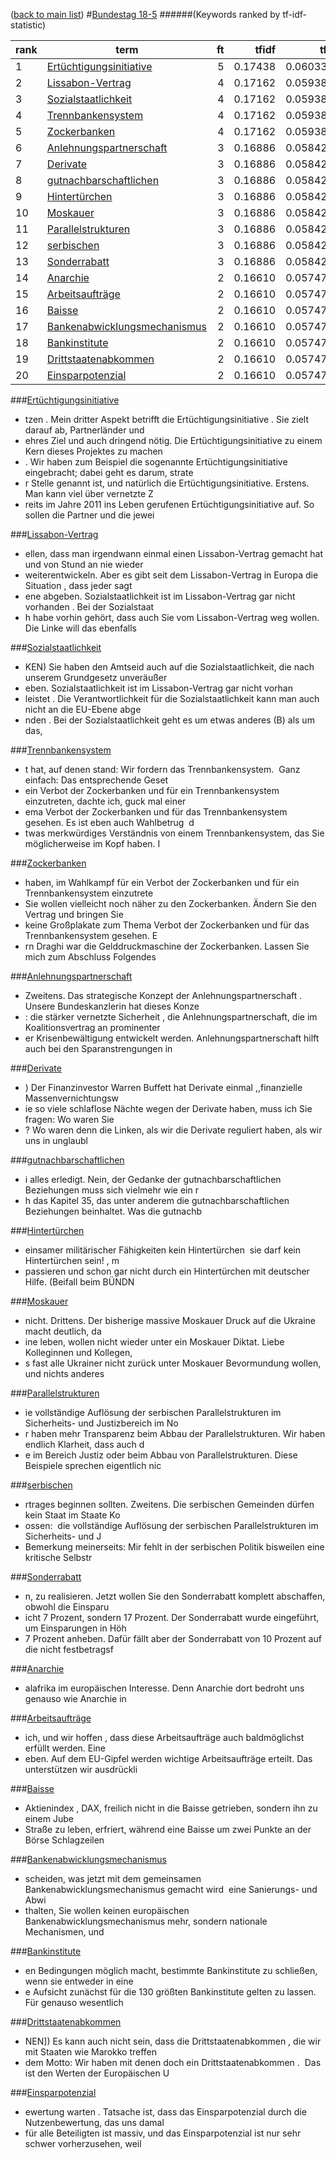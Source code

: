 ([back to main list](readme.md))
#<a href='http://dip21.bundestag.de/dip21/btp/18/18005.pdf' target='x'>Bundestag 18-5</a> 
######(Keywords ranked by tf-idf-statistic) 

rank | term | ft | tfidf | tf | idf
--- | --- | ---: | ---: | ---: | ---:
1 | [Ertüchtigungsinitiative](#ertüchtigungsinitiative) | 5 | 0.17438 | 0.06033 | 2.89037
2 | [Lissabon-Vertrag](#lissabon-vertrag) | 4 | 0.17162 | 0.05938 | 2.89037
3 | [Sozialstaatlichkeit](#sozialstaatlichkeit) | 4 | 0.17162 | 0.05938 | 2.89037
4 | [Trennbankensystem](#trennbankensystem) | 4 | 0.17162 | 0.05938 | 2.89037
5 | [Zockerbanken](#zockerbanken) | 4 | 0.17162 | 0.05938 | 2.89037
6 | [Anlehnungspartnerschaft](#anlehnungspartnerschaft) | 3 | 0.16886 | 0.05842 | 2.89037
7 | [Derivate](#derivate) | 3 | 0.16886 | 0.05842 | 2.89037
8 | [gutnachbarschaftlichen](#gutnachbarschaftlichen) | 3 | 0.16886 | 0.05842 | 2.89037
9 | [Hintertürchen](#hintertürchen) | 3 | 0.16886 | 0.05842 | 2.89037
10 | [Moskauer](#moskauer) | 3 | 0.16886 | 0.05842 | 2.89037
11 | [Parallelstrukturen](#parallelstrukturen) | 3 | 0.16886 | 0.05842 | 2.89037
12 | [serbischen](#serbischen) | 3 | 0.16886 | 0.05842 | 2.89037
13 | [Sonderrabatt](#sonderrabatt) | 3 | 0.16886 | 0.05842 | 2.89037
14 | [Anarchie](#anarchie) | 2 | 0.16610 | 0.05747 | 2.89037
15 | [Arbeitsaufträge](#arbeitsaufträge) | 2 | 0.16610 | 0.05747 | 2.89037
16 | [Baisse](#baisse) | 2 | 0.16610 | 0.05747 | 2.89037
17 | [Bankenabwicklungsmechanismus](#bankenabwicklungsmechanismus) | 2 | 0.16610 | 0.05747 | 2.89037
18 | [Bankinstitute](#bankinstitute) | 2 | 0.16610 | 0.05747 | 2.89037
19 | [Drittstaatenabkommen](#drittstaatenabkommen) | 2 | 0.16610 | 0.05747 | 2.89037
20 | [Einsparpotenzial](#einsparpotenzial) | 2 | 0.16610 | 0.05747 | 2.89037 

###[Ertüchtigungsinitiative](#bundestag-18-5)

* tzen .  Mein dritter Aspekt betrifft die Ertüchtigungsinitiative . Sie zielt darauf ab, Partnerländer und 
* ehres Ziel und auch dringend nötig.  Die Ertüchtigungsinitiative zu einem Kern dieses Projektes  zu machen
* .  Wir haben zum Beispiel die sogenannte Ertüchtigungsinitiative  eingebracht; dabei geht es darum, strate
* r Stelle genannt ist, und natürlich  die Ertüchtigungsinitiative.  Erstens. Man kann viel über vernetzte Z
* reits im Jahre 2011 ins  Leben gerufenen Ertüchtigungsinitiative auf. So sollen  die Partner und die jewei 

###[Lissabon-Vertrag](#bundestag-18-5)

* ellen, dass man irgendwann einmal einen  Lissabon-Vertrag gemacht hat und von Stund an nie  wieder 
* weiterentwickeln.  Aber es gibt seit dem Lissabon-Vertrag in Europa die Situation , dass jeder sagt
* ene abgeben. Sozialstaatlichkeit  ist im Lissabon-Vertrag gar nicht vorhanden . Bei der Sozialstaat
* h habe vorhin gehört, dass  auch Sie vom Lissabon-Vertrag weg wollen. Die Linke  will das ebenfalls 

###[Sozialstaatlichkeit](#bundestag-18-5)

* KEN)  Sie haben den Amtseid auch auf die Sozialstaatlichkeit,  die nach unserem Grundgesetz unveräußer
* eben. Sozialstaatlichkeit  ist im Lissabon-Vertrag gar nicht vorhan
* leistet . Die Verantwortlichkeit für die Sozialstaatlichkeit  kann man auch nicht an die EU-Ebene abge
* nden . Bei der Sozialstaatlichkeit geht es um etwas anderes  (B) als um das, 

###[Trennbankensystem](#bundestag-18-5)

* t hat, auf denen stand: Wir fordern das  Trennbankensystem. ­ Ganz einfach: Das entsprechende  Geset
* ein Verbot der Zockerbanken  und für ein Trennbankensystem einzutreten,  dachte ich, guck mal einer 
* ema Verbot der Zockerbanken und für das  Trennbankensystem gesehen. Es ist eben auch Wahlbetrug  ­ d
* twas merkwürdiges  Verständnis von einem Trennbankensystem, das Sie  möglicherweise im Kopf haben. I 

###[Zockerbanken](#bundestag-18-5)

*   haben, im Wahlkampf für ein Verbot der Zockerbanken  und für ein Trennbankensystem einzutrete
* Sie  wollen vielleicht noch näher zu den Zockerbanken. Ändern  Sie den Vertrag und bringen Sie 
*  keine Großplakate  zum Thema Verbot der Zockerbanken und für das  Trennbankensystem gesehen. E
* rn Draghi war die Gelddruckmaschine  der Zockerbanken.  Lassen Sie mich zum Abschluss Folgendes 

###[Anlehnungspartnerschaft](#bundestag-18-5)

*   Zweitens. Das strategische Konzept der Anlehnungspartnerschaft . Unsere Bundeskanzlerin hat dieses Konze
* : die stärker vernetzte Sicherheit , die Anlehnungspartnerschaft, die im Koalitionsvertrag  an prominenter
* er Krisenbewältigung entwickelt werden.  Anlehnungspartnerschaft hilft auch bei den Sparanstrengungen  in  

###[Derivate](#bundestag-18-5)

* )  Der Finanzinvestor Warren Buffett hat Derivate einmal  ,,finanzielle Massenvernichtungsw
* ie so viele schlaflose  Nächte wegen der Derivate haben, muss ich Sie fragen:  Wo waren Sie
*  ? Wo waren denn die Linken, als wir die Derivate  reguliert haben, als wir uns in unglaubl 

###[gutnachbarschaftlichen](#bundestag-18-5)

* i alles erledigt. Nein,  der Gedanke der gutnachbarschaftlichen Beziehungen  muss sich vielmehr wie ein r
* h  das Kapitel 35, das unter anderem die gutnachbarschaftlichen  Beziehungen beinhaltet. Was die gutnachb 

###[Hintertürchen](#bundestag-18-5)

* einsamer militärischer  Fähigkeiten kein Hintertürchen ­ sie darf kein  Hintertürchen sein! ­, m
* passieren und schon gar nicht  durch ein Hintertürchen mit deutscher Hilfe.  (Beifall beim BÜNDN 

###[Moskauer](#bundestag-18-5)

*  nicht.  Drittens. Der bisherige massive Moskauer Druck auf  die Ukraine macht deutlich, da
* ine leben, wollen nicht wieder unter ein Moskauer  Diktat. Liebe Kolleginnen und Kollegen, 
* s fast alle Ukrainer  nicht zurück unter Moskauer Bevormundung wollen,  und nichts anderes  

###[Parallelstrukturen](#bundestag-18-5)

* ie vollständige Auflösung der serbischen Parallelstrukturen  im Sicherheits- und Justizbereich  im No
* r haben mehr Transparenz  beim Abbau der Parallelstrukturen. Wir haben endlich  Klarheit, dass auch d
* e im  Bereich Justiz oder beim Abbau von Parallelstrukturen.  Diese Beispiele sprechen eigentlich nic 

###[serbischen](#bundestag-18-5)

* rtrages beginnen sollten.  Zweitens. Die serbischen Gemeinden dürfen kein  Staat im Staate Ko
* ossen:  ­ die vollständige Auflösung der serbischen Parallelstrukturen  im Sicherheits- und J
* Bemerkung  meinerseits: Mir fehlt in der serbischen Politik bisweilen  eine kritische Selbstr 

###[Sonderrabatt](#bundestag-18-5)

* n, zu realisieren. Jetzt  wollen Sie den Sonderrabatt komplett abschaffen, obwohl  die Einsparu
* icht 7 Prozent, sondern  17 Prozent. Der Sonderrabatt wurde eingeführt, um Einsparungen  in Höh
* 7 Prozent anheben. Dafür fällt  aber der Sonderrabatt von 10 Prozent auf die nicht festbetragsf 

###[Anarchie](#bundestag-18-5)

* alafrika im europäischen Interesse. Denn Anarchie  dort bedroht uns genauso wie Anarchie in 

###[Arbeitsaufträge](#bundestag-18-5)

* ich, und wir hoffen , dass diese Arbeitsaufträge auch baldmöglichst erfüllt  werden. Eine 
* eben.  Auf dem EU-Gipfel werden wichtige Arbeitsaufträge  erteilt. Das unterstützen wir ausdrückli 

###[Baisse](#bundestag-18-5)

* Aktienindex , DAX, freilich nicht in die Baisse getrieben, sondern      ihn zu einem Jube
*  Straße zu leben, erfriert, während eine Baisse um  zwei Punkte an der Börse Schlagzeilen 

###[Bankenabwicklungsmechanismus](#bundestag-18-5)

* scheiden, was jetzt mit dem  gemeinsamen Bankenabwicklungsmechanismus gemacht  wird ­ eine Sanierungs- und Abwi
* thalten, Sie  wollen keinen europäischen Bankenabwicklungsmechanismus  mehr, sondern nationale Mechanismen, und 

###[Bankinstitute](#bundestag-18-5)

* en Bedingungen  möglich macht, bestimmte Bankinstitute zu schließen,  wenn sie entweder in eine 
* e Aufsicht zunächst für die 130 größten  Bankinstitute gelten zu lassen. Für genauso wesentlich  

###[Drittstaatenabkommen](#bundestag-18-5)

* NEN])  Es kann auch nicht sein, dass die Drittstaatenabkommen , die wir mit Staaten wie Marokko treffen
* dem  Motto: Wir haben mit denen doch ein Drittstaatenabkommen . ­ Das ist den Werten der Europäischen U 

###[Einsparpotenzial](#bundestag-18-5)

* ewertung warten . Tatsache ist, dass das Einsparpotenzial durch die  Nutzenbewertung, das uns damal
* für alle Beteiligten ist massiv, und das Einsparpotenzial  ist nur sehr schwer vorherzusehen, weil  

